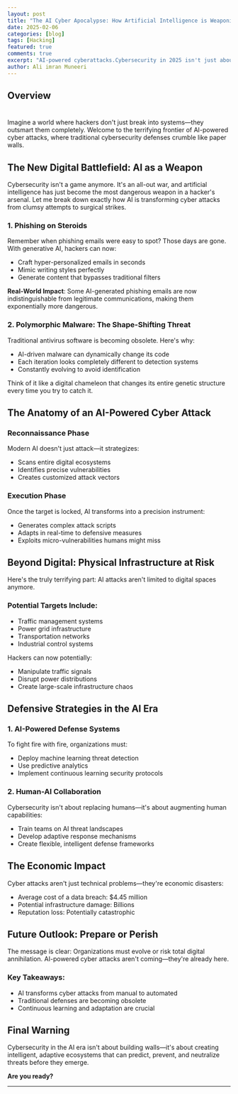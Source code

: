 ```yaml
---
layout: post
title: "The AI Cyber Apocalypse: How Artificial Intelligence is Weaponizing Digital Attacks"
date: 2025-02-06
categories: [blog]
tags: [Hacking]
featured: true
comments: true
excerpt: "AI-powered cyberattacks.Cybersecurity in 2025 isn't just about technology—it's about survival."
author: Ali imran Muneeri
---
```


## Overview

# 

Imagine a world where hackers don't just break into systems—they outsmart them completely. Welcome to the terrifying frontier of AI-powered cyber attacks, where traditional cybersecurity defenses crumble like paper walls.

## The New Digital Battlefield: AI as a Weapon

Cybersecurity isn't a game anymore. It's an all-out war, and artificial intelligence has just become the most dangerous weapon in a hacker's arsenal. Let me break down exactly how AI is transforming cyber attacks from clumsy attempts to surgical strikes.

### 1. Phishing on Steroids

Remember when phishing emails were easy to spot? Those days are gone. With generative AI, hackers can now:

- Craft hyper-personalized emails in seconds
- Mimic writing styles perfectly
- Generate content that bypasses traditional filters

**Real-World Impact**: Some AI-generated phishing emails are now indistinguishable from legitimate communications, making them exponentially more dangerous.

### 2. Polymorphic Malware: The Shape-Shifting Threat

Traditional antivirus software is becoming obsolete. Here's why:

- AI-driven malware can dynamically change its code
- Each iteration looks completely different to detection systems
- Constantly evolving to avoid identification

Think of it like a digital chameleon that changes its entire genetic structure every time you try to catch it.

## The Anatomy of an AI-Powered Cyber Attack

### Reconnaissance Phase

Modern AI doesn't just attack—it strategizes:

- Scans entire digital ecosystems
- Identifies precise vulnerabilities
- Creates customized attack vectors

### Execution Phase

Once the target is locked, AI transforms into a precision instrument:

- Generates complex attack scripts
- Adapts in real-time to defensive measures
- Exploits micro-vulnerabilities humans might miss

## Beyond Digital: Physical Infrastructure at Risk

Here's the truly terrifying part: AI attacks aren't limited to digital spaces anymore.

### Potential Targets Include:

- Traffic management systems
- Power grid infrastructure
- Transportation networks
- Industrial control systems

Hackers can now potentially:

- Manipulate traffic signals
- Disrupt power distributions
- Create large-scale infrastructure chaos

## Defensive Strategies in the AI Era

### 1. AI-Powered Defense Systems

To fight fire with fire, organizations must:

- Deploy machine learning threat detection
- Use predictive analytics
- Implement continuous learning security protocols

### 2. Human-AI Collaboration

Cybersecurity isn't about replacing humans—it's about augmenting human capabilities:

- Train teams on AI threat landscapes
- Develop adaptive response mechanisms
- Create flexible, intelligent defense frameworks

## The Economic Impact

Cyber attacks aren't just technical problems—they're economic disasters:

- Average cost of a data breach: $4.45 million
- Potential infrastructure damage: Billions
- Reputation loss: Potentially catastrophic

## Future Outlook: Prepare or Perish

The message is clear: Organizations must evolve or risk total digital annihilation. AI-powered cyber attacks aren't coming—they're already here.

### Key Takeaways:

- AI transforms cyber attacks from manual to automated
- Traditional defenses are becoming obsolete
- Continuous learning and adaptation are crucial

## Final Warning

Cybersecurity in the AI era isn't about building walls—it's about creating intelligent, adaptive ecosystems that can predict, prevent, and neutralize threats before they emerge.

**Are you ready?**

---
